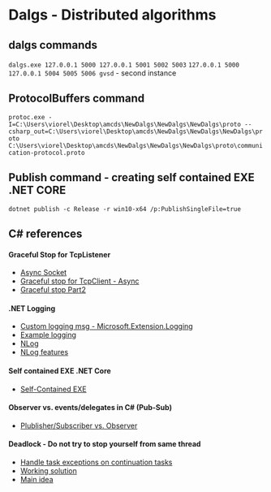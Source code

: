 # Dalgs - Distributed algorithms

## dalgs commands
`dalgs.exe 127.0.0.1 5000 127.0.0.1 5001 5002 5003`
`127.0.0.1 5000 127.0.0.1 5004 5005 5006 gvsd` - second instance

## ProtocolBuffers command
`protoc.exe -I=C:\Users\viorel\Desktop\amcds\NewDalgs\NewDalgs\NewDalgs\proto --csharp_out=C:\Users\viorel\Desktop\amcds\NewDalgs\NewDalgs\NewDalgs\proto C:\Users\viorel\Desktop\amcds\NewDalgs\NewDalgs\NewDalgs\proto\communication-protocol.proto`

## Publish command - creating self contained EXE .NET CORE
`dotnet publish -c Release -r win10-x64 /p:PublishSingleFile=true`

## C# references
#### Graceful Stop for TcpListener
- [Async Socket](https://docs.microsoft.com/en-us/dotnet/framework/network-programming/asynchronous-server-socket-example)
- [Graceful stop for TcpClient - Async](https://codereview.stackexchange.com/questions/151228/asynchronous-tcp-server)
- [Graceful stop Part2](https://github.com/avgoncharov/how_to/blob/master/how_to/SimpleTcpServer/TcpServer.cs)

#### .NET Logging
- [Custom logging msg - Microsoft.Extension.Logging](https://stackoverflow.com/questions/45015660/how-to-format-the-output-of-logs-in-the-consolemicrosoft-extensions-logging)
- [Example logging](https://www.blinkingcaret.com/2018/02/14/net-core-console-logging/)
- [NLog](https://github.com/NLog/NLog/wiki/Tutorial#configure-nlog-targets-for-output)
- [NLog features](https://blog.elmah.io/nlog-tutorial-the-essential-guide-for-logging-from-csharp/)

#### Self contained EXE .NET Core
- [Self-Contained EXE](https://dotnetcoretutorials.com/2019/06/20/publishing-a-single-exe-file-in-net-core-3-0/)

#### Observer vs. events/delegates in C# (Pub-Sub)
- [Plublisher/Subscriber vs. Observer](https://dev.to/absjabed/publisher-subscriber-vs-observer-pattern-with-c-3gpc)

#### Deadlock - Do not try to stop yourself from same thread
- [Handle task exceptions on continuation tasks](https://docs.microsoft.com/en-us/dotnet/standard/parallel-programming/chaining-tasks-by-using-continuation-tasks)
- [Working solution](https://stackoverflow.com/questions/27896613/continuewith-taskcontinuationoptions-onlyonfaulted-does-not-seem-to-catch-an-exc)
- [Main idea](https://stackoverflow.com/questions/5983779/catch-exception-that-is-thrown-in-different-thread)

